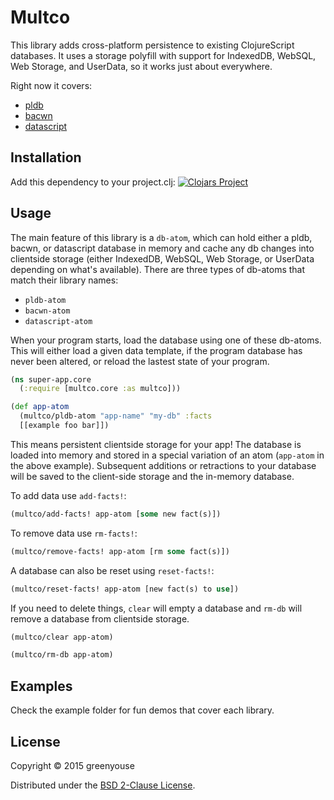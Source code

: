 # Multco

This library adds cross-platform persistence to existing ClojureScript
databases. It uses a storage polyfill with support for IndexedDB,
WebSQL, Web Storage, and UserData, so it works just about everywhere.

Right now it covers:
* [pldb](https://github.com/clojure/core.logic) 
* [bacwn](https://github.com/fogus/bacwn)
* [datascript](https://github.com/tonsky/datascript)

## Installation

Add this dependency to your project.clj:
[![Clojars Project](http://clojars.org/com.greenyouse/multco/latest-version.svg)](http://clojars.org/com.greenyouse/multco)

## Usage

The main feature of this library is a `db-atom`, which can hold either a
pldb, bacwn, or datascript database in memory and cache any db changes
into clientside storage (either IndexedDB, WebSQL, Web Storage, or
UserData depending on what's available). There are three types of
db-atoms that match their library names: 

* `pldb-atom`
* `bacwn-atom`
* `datascript-atom`

When your program starts, load the database using one of these
db-atoms. This will either load a given data template, if the program
database has never been altered, or reload the lastest state of your
program.   

```clj
(ns super-app.core
  (:require [multco.core :as multco]))

(def app-atom
  (multco/pldb-atom "app-name" "my-db" :facts
  [[example foo bar]])
```

This means persistent clientside storage for your app! The database is
loaded into memory and stored in a special variation of an atom
(`app-atom` in the above example). Subsequent additions or retractions to
your database will be saved to the client-side storage and the in-memory
database. 

To add data use `add-facts!`:

```clj
(multco/add-facts! app-atom [some new fact(s)])
```

To remove data use `rm-facts!`:

```clj
(multco/remove-facts! app-atom [rm some fact(s)])
```

A database can also be reset using `reset-facts!`:

```clj
(multco/reset-facts! app-atom [new fact(s) to use])
```

If you need to delete things, `clear` will empty a database and `rm-db`
will remove a database from clientside storage.

```clj
(multco/clear app-atom)

(multco/rm-db app-atom)
```

## Examples

Check the example folder for fun demos that cover each library.


## License

Copyright © 2015 greenyouse

Distributed under the [BSD 2-Clause License](http://www.opensource.org/licenses/BSD-2-Clause).
